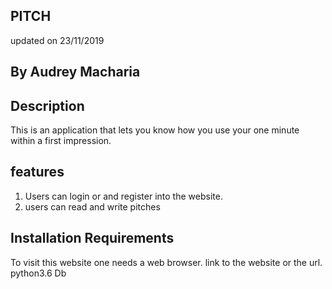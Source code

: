 ## PITCH
updated on 23/11/2019

## By Audrey Macharia

## Description
This is an application that lets you know how you use your one minute within a first impression.

## features

1. Users can login or and register into the website.
2. users can read and write pitches

## Installation Requirements
To visit this website one needs a web browser.
link to the website or the url.
python3.6
Db